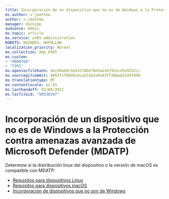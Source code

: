 ```yaml
---
title: Incorporación de un dispositivo que no es de Windows a la Protección contra amenazas avanzada de Microsoft Defender (MDATP)
ms.author: v-jmathew
author: v-jmathew
manager: dansimp
audience: Admin
ms.topic: article
ms.service: o365-administration
ROBOTS: NOINDEX, NOFOLLOW
localization_priority: Normal
ms.collection: Adm_O365
ms.custom:
- "9000760"
- "7391"
ms.openlocfilehash: de230abdc56d32780e70e5ae1bf95ac45e9252cc
ms.sourcegitcommit: 4883f1f89d4c6ca23161e9a43ff206ad21d4f09b
ms.translationtype: MT
ms.contentlocale: es-ES
ms.lasthandoff: 03/08/2021
ms.locfileid: "50530197"
---
```

# <a name="onboard-a-non-windows-device-to-microsoft-defender-advanced-threat-protection-mdatp"></a>Incorporación de un dispositivo que no es de Windows a la Protección contra amenazas avanzada de Microsoft Defender (MDATP)

Determine si la distribución linux del dispositivo o la versión de macOS es compatible con MDATP:

- [Requisitos para dispositivos Linux](https://go.microsoft.com/fwlink/?linkid=2143462)
- [Requisitos para dispositivos macOS](https://go.microsoft.com/fwlink/?linkid=2143461)
- [Incorporación de dispositivos que no son de Windows](https://go.microsoft.com/fwlink/?linkid=2143628)
